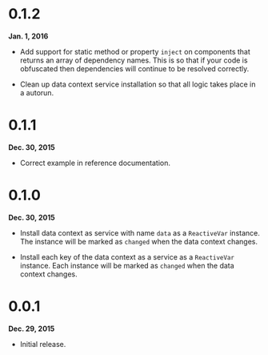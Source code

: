 # 0.1.2

**Jan. 1, 2016**

- Add support for static method or property `inject` on components that
  returns an array of dependency names. This is so that if your code is
  obfuscated then dependencies will continue to be resolved correctly.

- Clean up data context service installation so that all logic takes place
  in a autorun.



# 0.1.1

**Dec. 30, 2015**

- Correct example in reference documentation.


# 0.1.0

**Dec. 30, 2015**

- Install data context as service with name `data` as a `ReactiveVar` instance.
  The instance will be marked as `changed` when the data context changes.

- Install each key of the data context as a service as a `ReactiveVar`
  instance. Each instance will be marked as `changed` when the data context
  changes.


# 0.0.1

**Dec. 29, 2015**

- Initial release.